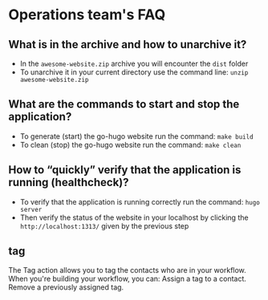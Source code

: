# Operations team's FAQ

## What is in the archive and how to unarchive it?

* In the `awesome-website.zip` archive you will encounter the `dist` folder
* To unarchive it in your current directory use the command line:
`unzip awesome-website.zip`

## What are the commands to start and stop the application?

* To generate (start) the go-hugo website run the command: `make build`
* To clean (stop) the go-hugo website run the command: `make clean`

## How to “quickly” verify that the application is running (healthcheck)?

* To verify that the application is running correctly run the command: `hugo server`
* Then verify the status of the website in your localhost by clicking the
`http://localhost:1313/` given by the previous step

## tag

The Tag action allows you to tag the contacts who are in your workflow. When you're building your workflow, you can: Assign a tag to a contact. Remove a previously assigned tag.
